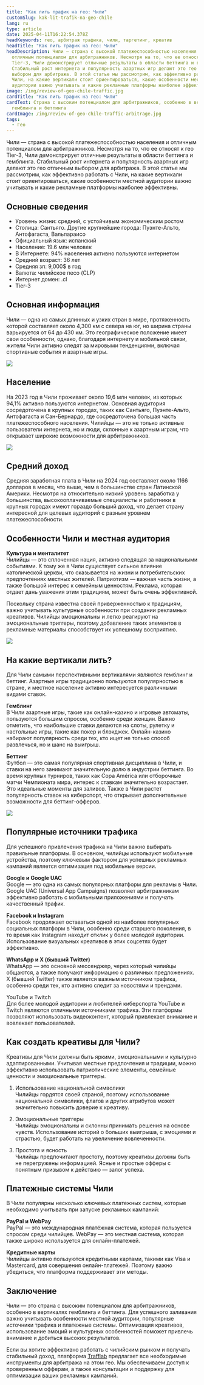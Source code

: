 ```yaml
---
title: "Как лить трафик на гео: Чили"
customSlug: kak-lit-trafik-na-geo-chile
lang: ru
type: article
date: 2025-04-11T16:22:54.378Z
headKeywords: гео, арбитраж трафика, чили, таргетинг, креатив
headTitle: "Как лить трафик на гео: Чили"
headDescription: Чили — страна с высокой платежеспособностью населения и
  отличным потенциалом для арбитражников. Несмотря на то, что ее относят к гео
  Tier-3, Чили демонстрирует отличные результаты в области беттинга и гемблинга.
  Стабильный рост интернета и популярность азартных игр делают это гео отличным
  выбором для арбитража. В этой статье мы рассмотрим, как эффективно работать с
  Чили, на какие вертикали стоит ориентироваться, какие особенности местной
  аудитории важно учитывать и какие рекламные платформы наиболее эффективны.
image: /img/review-of-geo-chile-traffic.jpg
cardTitle: "Как лить трафик на гео: Чили"
cardText: Страна с высоким потенциалом для арбитражников, особенно в вертикалях
  гемблинга и беттинга
cardImage: /img/review-of-geo-chile-traffic-arbitrage.jpg
tags:
  - Гео
---
```

Чили — страна с высокой платежеспособностью населения и отличным потенциалом для арбитражников. Несмотря на то, что ее относят к гео Tier-3, Чили демонстрирует отличные результаты в области беттинга и гемблинга. Стабильный рост интернета и популярность азартных игр делают это гео отличным выбором для арбитража. В этой статье мы рассмотрим, как эффективно работать с Чили, на какие вертикали стоит ориентироваться, какие особенности местной аудитории важно учитывать и какие рекламные платформы наиболее эффективны.



## Основные сведения

* Уровень жизни: средний, с устойчивым экономическим ростом
* Столица: Сантьяго. Другие крупнейшие города: Пуэнте-Альто, Антофагаста, Вальпараисо
* Официальный язык: испанский
* Население: 19.6 млн человек
* В Интернете: 94% населения активно пользуются интернетом
* Средний возраст: 36 лет
* Средняя зп: 9,000$ в год
* Валюта: чилийское песо (CLP)
* Интернет домен: .cl
* Tier-3



## Основная информация

Чили — одна из самых длинных и узких стран в мире, протяженность которой составляет около 4,300 км с севера на юг, но ширина страны варьируется от 64 до 430 км. Это географическое положение имеет свои особенности, однако, благодаря интернету и мобильной связи, жители Чили активно следят за мировыми тенденциями, включая спортивные события и азартные игры.

![](https://lh7-rt.googleusercontent.com/docsz/AD_4nXf_cqO4WAToEwbaYDjXa8enVzZrnBs81mGWKutQjyYmwV2wi9PA9-ApJY1EOsQxoL8YU1ojgHgntuADNqQ7kZgp94VKbIP1KPbuIokQUgXQ00KRh4m4zyOqhHr_05PhfNs?key=tiw8b6wlv_2hYoNXkJOyDmvd)

## Население

На 2023 год в Чили проживает около 19,6 млн человек, из которых 94,1% активно пользуются интернетом. Основная аудитория сосредоточена в крупных городах, таких как Сантьяго, Пуэнте-Альто, Антофагаста и Сан-Бернардо, где сосредоточена большая часть платежеспособного населения. Чилийцы — это не только активные пользователи интернета, но и люди, склонные к азартным играм, что открывает широкие возможности для арбитражников.

![](https://lh7-rt.googleusercontent.com/docsz/AD_4nXebkgAw3kWNZVfeC0XtTG6jBlNOdNuGU6nbkNn75GlbRfrNvfWi6V2utToZPwNHZoVfa0WL5xmLZwsM0HGhK957fQz0MVAufNh_QZNWHGaKKYtc9TYigUK2FZZL5bjG6Pc?key=tiw8b6wlv_2hYoNXkJOyDmvd)



## Средний доход

Средняя заработная плата в Чили на 2024 год составляет около 1166 долларов в месяц, что выше, чем в большинстве стран Латинской Америки. Несмотря на относительно низкий уровень заработка у большинства, высокооплачиваемые специалисты и работники в крупных городах имеют гораздо больший доход, что делает страну интересной для целевых аудиторий с разным уровнем платежеспособности.



## Особенности Чили и местная аудитория

**Культура и менталитет**\
Чилийцы — это сплоченная нация, активно следящая за национальными событиями. К тому же в Чили существует сильное влияние католической церкви, что сказывается на жизни и потребительских предпочтениях местных жителей. Патриотизм — важная часть жизни, а также большой интерес к семейным ценностям. Реклама, которая отдает дань уважения этим традициям, может быть очень эффективной.

Поскольку страна известна своей приверженностью к традициям, важно учитывать культурные особенности при создании рекламных креативов. Чилийцы эмоциональны и легко реагируют на эмоциональные триггеры, поэтому добавление таких элементов в рекламные материалы способствует их успешному восприятию.

![](https://lh7-rt.googleusercontent.com/docsz/AD_4nXcSfMXgGRtCj1gozixvNcEtmcJZkcqMBlcTVXeHHK-wVXG3TrLQ7RGoFp47hFWxQyboMggqqFURpodg3ee8yg3h_i5yC9i_7DTSfzg77NE7fgSBjmYWIDJC0gqXSJE-VQ?key=tiw8b6wlv_2hYoNXkJOyDmvd)

## На какие вертикали лить?

Для Чили самыми перспективными вертикалями являются гемблинг и беттинг. Азартные игры традиционно пользуются популярностью в стране, и местное население активно интересуется различными видами ставок.

**Гемблинг**\
В Чили азартные игры, такие как онлайн-казино и игровые автоматы, пользуются большим спросом, особенно среди женщин. Важно отметить, что наибольшие ставки делаются на слоты, рулетку и настольные игры, такие как покер и блэкджек. Онлайн-казино набирают популярность среди тех, кто ищет не только способ развлечься, но и шанс на выигрыш.

**Беттинг**\
Футбол — это самая популярная спортивная дисциплина в Чили, и ставки на него занимают значительную долю в индустрии беттинга. Во время крупных турниров, таких как Copa América или отборочные матчи Чемпионата мира, интерес к ставкам значительно возрастает. Это идеальные моменты для заливов. Также в Чили растет популярность ставок на киберспорт, что открывает дополнительные возможности для беттинг-офферов.

![](https://lh7-rt.googleusercontent.com/docsz/AD_4nXcEntuB1LSOXNVYRGAfhmu9CSJJ_FO41vzNpRJSJ0PFlGvOBvTEWlGgLA52RamK9Z1lzB-1W4HHOfT8B5SqCNBtp-2eGOk7sMqJ53U2JdHXe7CsxI1nomBMZ188BtlRkVM?key=tiw8b6wlv_2hYoNXkJOyDmvd)



## Популярные источники трафика

Для успешного привлечения трафика на Чили важно выбирать правильные платформы. В основном, чилийцы используют мобильные устройства, поэтому ключевым фактором для успешных рекламных кампаний является оптимизация под мобильные версии.

**Google и Google UAC**\
Google — это одна из самых популярных платформ для рекламы в Чили. Google UAC (Universal App Campaigns) позволяет арбитражникам эффективно работать с мобильными приложениями и получать качественный трафик.

**Facebook и Instagram**\
Facebook продолжает оставаться одной из наиболее популярных социальных платформ в Чили, особенно среди старшего поколения, в то время как Instagram находит отклик у более молодой аудитории. Использование визуальных креативов в этих соцсетях будет эффективно.

**WhatsApp и X (бывший Twitter)**\
WhatsApp — это основной мессенджер, через который чилийцы общаются, а также получают информацию о различных предложениях. X (бывший Twitter) также является важным источником трафика, особенно среди тех, кто активно следит за новостями и трендами.

YouTube и Twitch\
Для более молодой аудитории и любителей киберспорта YouTube и Twitch являются отличными источниками трафика. Эти платформы позволяют использовать видеоконтент, который привлекает внимание и вовлекает пользователей.

## Как создать креативы для Чили?

Креативы для Чили должны быть яркими, эмоциональными и культурно адаптированными. Учитывая местные предпочтения и традиции, можно эффективно использовать патриотические элементы, семейные ценности и эмоциональные триггеры.

1. Использование национальной символики\
Чилийцы гордятся своей страной, поэтому использование национальной символики, флагов и других атрибутов может значительно повысить доверие к креативу.

2. Эмоциональные триггеры\
Чилийцы эмоциональны и склонны принимать решения на основе чувств. Использование историй о больших выигрыша, с эмоциями и страстью, будет работать на увеличение вовлеченности.

3. Простота и ясность\
Чилийцы предпочитают простоту, поэтому креативы должны быть не перегружены информацией. Ясные и простые офферы с понятным призывом к действию — залог успеха.

## Платежные системы Чили

В Чили популярны несколько ключевых платежных систем, которые необходимо учитывать при запуске рекламных кампаний:

**PayPal и WebPay**\
PayPal — это международная платёжная система, которая пользуется спросом среди чилийцев. WebPay — это местная система, которая также широко используется для онлайн-платежей.

**Кредитные карты**\
Чилийцы активно пользуются кредитными картами, такими как Visa и Mastercard, для совершения онлайн-платежей. Поэтому важно убедиться, что платформа поддерживает эти методы.

## Заключение

Чили — это страна с высоким потенциалом для арбитражников, особенно в вертикалях гемблинга и беттинга. Для успешного заливания важно учитывать особенности местной аудитории, популярные источники трафика и платежные системы. Оптимизация креативов, использование эмоций и культурных особенностей поможет привлечь внимание и добиться высоких результатов.



Если вы хотите эффективно работать с чилийским рынком и получать стабильный доход, платформа [Trafflab](https://trafflab.io/ru/) предлагает все необходимые инструменты для арбитража на этом гео. Мы обеспечиваем доступ к проверенным офферам, а также консультации и поддержку для оптимизации ваших рекламных кампаний.